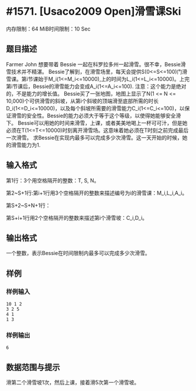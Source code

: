 # #1571. [Usaco2009 Open]滑雪课Ski

内存限制：64 MiB时间限制：10 Sec

## 题目描述

Farmer John 想要带着 Bessie 一起在科罗拉多州一起滑雪。很不幸，Bessie滑雪技术并不精湛。 Bessie了解到，在滑雪场里，每天会提供S(0<=S<=100)门滑雪课。第i节课始于M_i(1<=M_i<=10000),上的时间为L_i(1<=L_i<=10000)。上完第i节课后，Bessie的滑雪能力会变成A_i(1<=A_i<=100). 注意：这个能力是绝对的，不是能力的增长值。 Bessie买了一张地图，地图上显示了N(1 <= N <= 10,000)个可供滑雪的斜坡，从第i个斜坡的顶端滑至底部所需的时长D_i(1<=D_i<=10000)，以及每个斜坡所需要的滑雪能力C_i(1<=C_i<=100)，以保证滑雪的安全性。Bessie的能力必须大于等于这个等级，以使得她能够安全滑下。 Bessie可以用她的时间来滑雪，上课，或者美美地喝上一杯可可汁，但是她必须在T(1<=T<=10000)时刻离开滑雪场。这意味着她必须在T时刻之前完成最后一次滑雪。 求Bessie在实现内最多可以完成多少次滑雪。这一天开始的时候，她的滑雪能力为1. 

## 输入格式

第1行：3个用空格隔开的整数：T, S, N。

第2~S+1行:第i+1行用3个空格隔开的整数来描述编号为i的滑雪课：M_i,L_i,A_i。

第S+2~S+N+1行：

第S+i+1行用2个空格隔开的整数来描述第i个滑雪坡：C_i,D_i。 

## 输出格式

一个整数，表示Bessie在时间限制内最多可以完成多少次滑雪。 

## 样例

### 样例输入

    
    10 1 2
    3 2 5
    4 1
    1 3
    
    
    

### 样例输出

    
    6
    
    

## 数据范围与提示

滑第二个滑雪坡1次，然后上课，接着滑5次第一个滑雪坡。 
